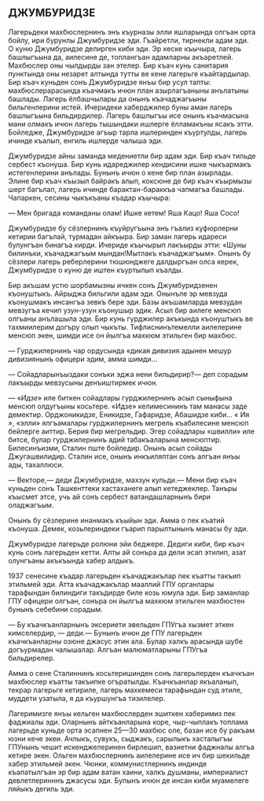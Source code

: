 ## ДЖУМБУРИДЗЕ

Лагерьдеки махбюслернинъ энъ къурназы элли яшларында олгъан орта бойлу, ири бурунлы Джумбуридзе эди.
Гъайретли, тирнекли адам эди.
О куню Джумбуридзе делирген киби эди.
Эр кеске къычыра, лагерь башлыгъына да, аилесине де, топлангъан адамларны акъаретлей.
Махбюслер оны чылдырды зан этелер.
Бир къач кунь санитария пунктында оны незарет алтында тутты ве кене лагерьге къайтардылар.
Бир къач куньден сонъ Джумбуридзе янъы бир усул тапты: махбюслерарасында къачмакъ ичюн план азырлагъаныны анълатыны башлады.
Лагерь ёлбашчылары да онынъ къачаджагьыны бильгенлерини истей.
Ичеридеки хаберджилер буны аман лагерь башлыгъына бильдирдилер.
Лагерь башлыгъы исе онынъ къачмасына мани олмакъ ичюн лагерь тышындаки ишлерге ёлламакъны ясакъ этти.
Бойледже, Джумбуридзе агъыр тарла ишлеринден къуртулды, лагерь ичинде къалып, енгиль ишлерде чалыша эди.

Джумбуридзе айны заманда медениетли бир адам эди.
Бир къач тильде сербест къонуша.
Бир кунь идареджилер кендисини ишке чыкъармакъ истегенлерини анълады.
Бунынъ ичюн о кене бир план азырлады.
Элине бир къач къызыл байракъ алып, коксюне де бир къач къырмызы шерт багълап, лагерь ичинде барактан-бараккъа чапмагъа башлады.
Чапаркен, сесины чыкъкъаны къадар къычыра:


— Мен бригада команданы олам!
Ишке кетем!
Яша Кацо!
Яша Сосо!

Джумбуридзе бу сёзлернинъ къуйругъына энъ гъализ куфюрлерни кетирии багълай, турмадан айкъыра.
Бир заман лагерь идареси булунгъан бинагъа кирди.
Ичериде къычырып лакъырды этти: «Шуны билинъки, къачаджагъым мындан!Мытлакъ къачаджагъым».
Онынъ бу сёзлери лагерь реберлерини тюшюнджеге далдыргъан олса керек, Джумбуридзе о куню де иштен къуртылып къалды.

Бир акъшам устю шорбамызны ичкен сонъ Джумбуридзенен къонуштыкъ.
Айрыджа бильгили адам эди.
Онынъле эр мевзуда къонушмакъ инсангъа зевкъ бере эди.
Базы акъшамларда мевзудан мевзугъа кечип узун-узун къонушыр эдик.
Асыл бир аилеге менсюп олгьаны анълашыла эди.
Бир кунь гурджилер акъкында къонуштыкъ ве тахмиилерим догъру олып чыкъты.
Тифлиснинътемелли аилелерине менсюп экен, шимди исе он йылгъа махкюм этильген бир махбюс.

— Гурджилернинъ чар ордусында «дикая дивизия адынен мешур дивизиянынъ офицери эдим, амма шимди...

— Сойадларынъыздаки сонъки эджа нени бильдирир?— деп сорадым лакъырды мевзусыны денъиштирмек ичюн.

— «<var>Идзе</var>» иле биткен сойадлары гурджилернинъ асыл сыныфына менсюп олдугъыны косьтере.
«Идзе» келимесининъ там манасы заде демектир.
Орджоникидзе, Еникидзе, Гафаридзе, Абашидзе киби...
« Ия », «элли» ялгъамалары гурджилернинъ мегрель къабилесине менсюп бейлерге аиттир.
Берия бир мегрельдир.
Эгер сойадлары «швилли» иле битсе, булар гурджилернинъ адий табакъаларына менсюптир.
Билесинъизми, Сталин пште бойледир.
Онынъ асыл сойады Джугашвилидир.
Сталин исе, онынъ инкъиляптан сонъ алгъан янъы ады, тахаллюси.

— Векторе,— деди Джумбуридзе, махзун кульди.— Мени бир къач куньден сонъ Ташкенттеки хастаханеге алып кетеджеклер.
Танъры къысмет этсе, учь ай сонъ сербест ватандашларнынъ бири оладжагъым.

Онынъ бу сёзлерине инанмакъ къыйын эди.
Амма о пек къатий къонуша.
Демек, козьлериндеки гъарип парылтынынъ манасы бу эди.

Джумбуридзе лагерьде ролюни эйи беджере.
Дедиги киби, бир къач кунь сонъ лагерьден кетти.
Алты ай сонъра да дели эсап этилип, азат олунгъаны акъкъында хабер алдыкъ.

1937 сенесине къадар лагерьден къачаджакълар пек къатты такъип этильмей эди.
Атта къачаджакълар мааллий ГПУ органлары тарафындан билиндиги такъдирде биле козь юмула эди.
Бир заманлар ГПУ офицери олгъан, сонъра он йылгъа махкюм этильген махбюстен бунынъ себебини сорадым.

— Бу къачкъанларнынъ эксериети эвельден ГПУгъа хызмет эткен кимселердир, — деди.— Бунынъ ичюн де ГПУ лагерьден къачкъанларны озюне джасус этин ала.
Булар халкъ арасында шубе догъурмадан чалышалар.
Алгъан малюматларыны ГПУгъа бильдирелер.

Амма о сене Сталиннинъ косьтеришинден сонъ лагерьлерден къачкъан махбюслер къатты такъипке огъратылды.
Къачкъанлар якъаланып, текрар лагерьге кетириле, лагерь махкемеси тарафындан суд этиле, муддети узатыла, я да къуршунгъа тизилелер.

Лагеримизге янъы кельген махбюслерден эшиткен хаберимиз пек фаджиалы эди.
Оларнынъ айткъанларына коре, чыр-чыплакъ топлама лагерьде куньде орта эсапнен 25—30 махбюс оле, базан исе бу ракъам юзни кече экеи.
Ачлыкъ, сувукъ, сыджакъ, сарылыкъ хасталыгъы ГПУнынъ чешит искенджелеринен бирлешип, вазиетни фаджналы алгъа кетире экен.
Ольген махбюслернинъ аилелерине исе ич бир шекильде хабер этильмей экен.
Чюнки, коммунистлернинъ индинде къапатылгъан эр бир адам ватан хаини, халкъ душманы, империалист девлетлеринннъ джасусы эди.
Бупынъ ичюн де инсан киби муамелеге ляйыкъ дегиль эди.
